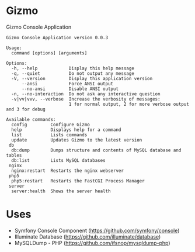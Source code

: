 # Gizmo
Gizmo Console Application

    Gizmo Console Application version 0.0.3

    Usage:
      command [options] [arguments]

    Options:
      -h, --help            Display this help message
      -q, --quiet           Do not output any message
      -V, --version         Display this application version
          --ansi            Force ANSI output
          --no-ansi         Disable ANSI output
      -n, --no-interaction  Do not ask any interactive question
      -v|vv|vvv, --verbose  Increase the verbosity of messages:
                            1 for normal output, 2 for more verbose output and 3 for debug

    Available commands:
      config         Configure Gizmo
      help           Displays help for a command
      list           Lists commands
      update         Updates Gizmo to the latest version
     db
      db:dump        Dumps structure and contents of MySQL database and tables
      db:list        Lists MySQL databases
     nginx
      nginx:restart  Restarts the nginx webserver
     php5
      php5:restart   Restarts the FastCGI Process Manager
     server
      server:health  Shows the server health

# Uses
* Symfony Console Component (https://github.com/symfony/console)
* Illuminate Database (https://github.com/illuminate/database)
* MySQLDump - PHP (https://github.com/ifsnop/mysqldump-php)

